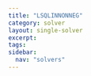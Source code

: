 ```yaml
---
title: "LSQLINNONNEG"
category: solver
layout: single-solver
excerpt:
tags:
sidebar:
  nav: "solvers"
---
```

